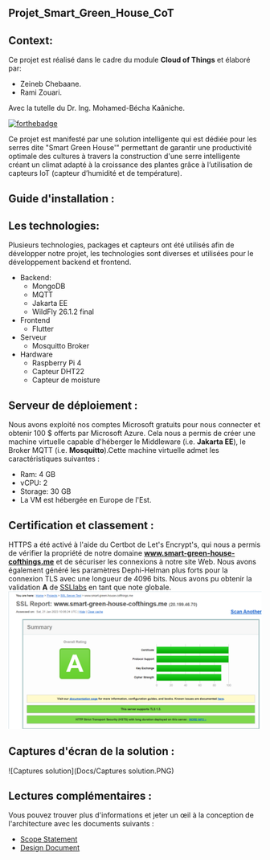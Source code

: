 
## Projet_Smart_Green_House_CoT

## Context: 
Ce projet est réalisé dans le cadre du module **Cloud of Things** et élaboré par:
- Zeineb Chebaane.
- Rami Zouari.

Avec la tutelle du Dr. Ing. Mohamed-Bécha Kaâniche.


[![forthebadge](http://forthebadge.com/images/badges/built-with-love.svg)](http://forthebadge.com)

Ce projet est manifesté par une solution intelligente qui est dédiée pour les serres dite "Smart Green House'" permettant de garantir une productivité optimale des cultures à travers la construction d'une serre intelligente créant un climat adapté à la croissance des plantes grâce à l’utilisation de capteurs IoT (capteur d’humidité et de température).


## Guide d'installation :
## Les technologies:
Plusieurs technologies, packages et capteurs ont été utilisés afin de développer notre projet, les technologies sont diverses et utilisées pour le développement backend et frontend.
- Backend:
  - MongoDB
  - MQTT
  - Jakarta EE
  - WildFly 26.1.2 final
- Frontend
  - Flutter
- Serveur
  - Mosquitto Broker
- Hardware
  - Raspberry Pi 4
  - Capteur DHT22
  - Capteur de moisture

## Serveur de déploiement :
Nous avons exploité nos comptes Microsoft gratuits pour nous connecter et obtenir 100 $ offerts par Microsoft Azure. Cela nous a permis de créer une machine virtuelle capable d'héberger le Middleware (i.e. **Jakarta EE**), le Broker MQTT (i.e. **Mosquitto**).Cette machine virtuelle admet les caractéristiques suivantes :
* Ram: 4 GB
* vCPU: 2
* Storage: 30 GB
* La VM est hébergée en Europe de l'Est.


## Certification et classement :

HTTPS a été activé à l'aide du Certbot de Let's Encrypt's, qui nous a permis de vérifier la propriété de notre domaine **www.smart-green-house-cofthings.me** et de sécuriser les connexions à notre site Web. Nous avons également généré les paramètres Dephi-Helman plus forts pour la connexion TLS avec une longueur de 4096 bits. Nous avons pu obtenir la validation **A** de [SSLlabs](https://www.ssllabs.com/) en tant que note globale.
![Certification](Docs/Certification.PNG)

## Captures d'écran de la solution :

![Captures solution](Docs/Captures solution.PNG)

## Lectures complémentaires :
Vous pouvez trouver plus d'informations et jeter un œil à la conception de l'architecture avec les documents suivants :
-  [Scope Statement](Docs/ScopeStatement.pdf)
-  [Design Document](Docs/Cahier_Conceptuel.pdf)

